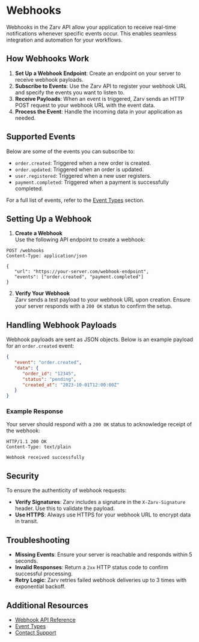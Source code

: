 # Webhooks

Webhooks in the Zarv API allow your application to receive real-time notifications whenever specific events occur. This enables seamless integration and automation for your workflows.

## How Webhooks Work

1. **Set Up a Webhook Endpoint**: Create an endpoint on your server to receive webhook payloads.
2. **Subscribe to Events**: Use the Zarv API to register your webhook URL and specify the events you want to listen to.
3. **Receive Payloads**: When an event is triggered, Zarv sends an HTTP POST request to your webhook URL with the event data.
4. **Process the Event**: Handle the incoming data in your application as needed.

## Supported Events

Below are some of the events you can subscribe to:

- `order.created`: Triggered when a new order is created.
- `order.updated`: Triggered when an order is updated.
- `user.registered`: Triggered when a new user registers.
- `payment.completed`: Triggered when a payment is successfully completed.

For a full list of events, refer to the [Event Types](#event-types) section.

## Setting Up a Webhook

1. **Create a Webhook**  
  Use the following API endpoint to create a webhook:

  ```http
  POST /webhooks
  Content-Type: application/json

  {
     "url": "https://your-server.com/webhook-endpoint",
     "events": ["order.created", "payment.completed"]
  }
  ```

2. **Verify Your Webhook**  
  Zarv sends a test payload to your webhook URL upon creation. Ensure your server responds with a `200 OK` status to confirm the setup.

## Handling Webhook Payloads

Webhook payloads are sent as JSON objects. Below is an example payload for an `order.created` event:

```json
{
   "event": "order.created",
   "data": {
      "order_id": "12345",
      "status": "pending",
      "created_at": "2023-10-01T12:00:00Z"
   }
}
```

### Example Response

Your server should respond with a `200 OK` status to acknowledge receipt of the webhook:

```http
HTTP/1.1 200 OK
Content-Type: text/plain

Webhook received successfully
```

## Security

To ensure the authenticity of webhook requests:

- **Verify Signatures**: Zarv includes a signature in the `X-Zarv-Signature` header. Use this to validate the payload.
- **Use HTTPS**: Always use HTTPS for your webhook URL to encrypt data in transit.

## Troubleshooting

- **Missing Events**: Ensure your server is reachable and responds within 5 seconds.
- **Invalid Responses**: Return a `2xx` HTTP status code to confirm successful processing.
- **Retry Logic**: Zarv retries failed webhook deliveries up to 3 times with exponential backoff.

## Additional Resources

- [Webhook API Reference](#)
- [Event Types](#)
- [Contact Support](#)
